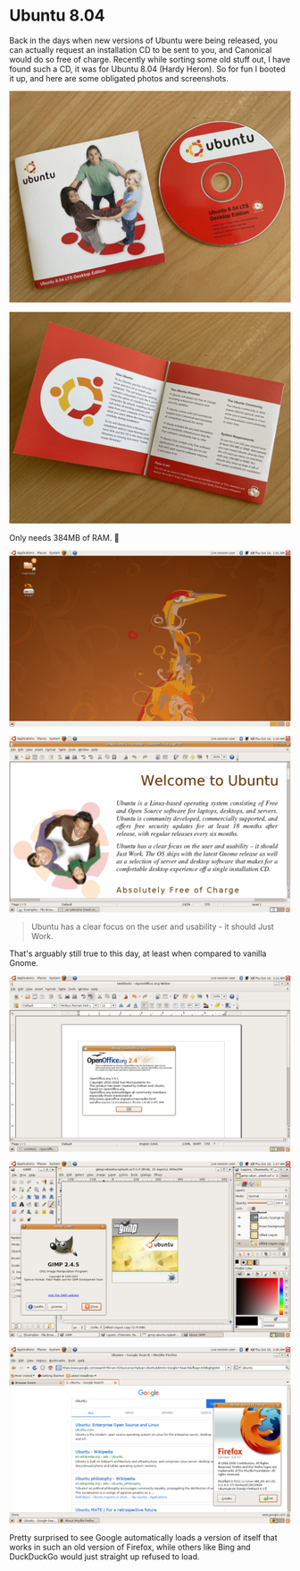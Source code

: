 # Ubuntu 8.04

Back in the days when new versions of Ubuntu were being released, you
can actually request an installation CD to be sent to you, and
Canonical would do so free of charge. Recently while sorting some old
stuff out, I have found such a CD, it was for Ubuntu 8.04 (Hardy
Heron). So for fun I booted it up, and here are some obligated photos
and screenshots.

![Ubuntu Disc](2023-10-19-ubuntu-8-04/ubuntu-disc.jpg)

![Ubuntu Cover](2023-10-19-ubuntu-8-04/ubuntu-cover.jpg)

Only needs 384MB of RAM. 👴

![Desktop](2023-10-19-ubuntu-8-04/desktop.jpg)

![Welcome](2023-10-19-ubuntu-8-04/welcome.jpg)

> Ubuntu has a clear focus on the user and usability - it should Just
> Work.

That's arguably still true to this day, at least when compared to
vanilla Gnome.

![OpenOffice](2023-10-19-ubuntu-8-04/openoffice.jpg)

![GIMP](2023-10-19-ubuntu-8-04/gimp.jpg)

![Firefox](2023-10-19-ubuntu-8-04/firefox.jpg)

Pretty surprised to see Google automatically loads a version of itself
that works in such an old version of Firefox, while others like Bing
and DuckDuckGo would just straight up refused to load.
